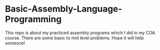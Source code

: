 # Basic-Assembly-Language-Programming
This repo is about my practiced assembly programs which I did in my COA course. There are some basic to mid level problems. Hope it will help someone!
